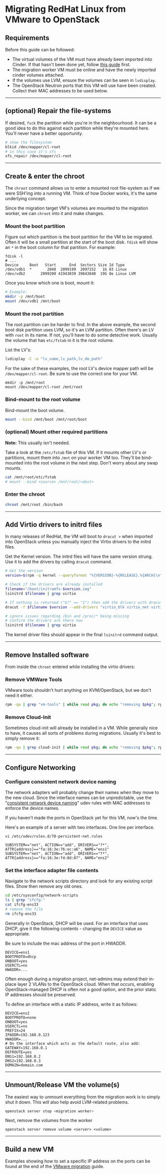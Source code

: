 # Migrating RedHat Linux from VMware to OpenStack


## Requirements

Before this guide can be followed:

 - The virtual volumes of the VM must have already been imported into Cinder.
   If that hasn't been done yet, follow [this guide](/vmware-migration.html) first.
 - The migration worker VM must be online and have the newly imported cinder volumes attached.
 - If the volumes use LVM, ensure the volumes can be seen in `lvdisplay`.
 - The OpenStack Neutron ports that this VM will use have been created.
   Collect their MAC addresses to be used below.


---


## (optional) Repair the file-systems

If desired, `fsck` the partition while you're in the neighbourhood. It can be a good idea to do
this against each partition while they're mounted here. You'll never have a better opportunity.

```bash
# show the filesystem
blkid /dev/mapper/cl-root
# in this case it's xfs
xfs_repair /dev/mapper/cl-root
```


---


## Create & enter the chroot

The `chroot` command allows us to enter a mounted root file-system as if we were SSH'ing into a
running VM. Think of how Docker works, it's the same underlying concept.

Since the migration target VM's volumes are mounted to the migration worker, we can `chroot` into
it and make changes.


### Mount the boot partition

Figure out which partition is the boot partition for the VM to be migrated. Often it will be a
small partition at the start of the boot disk. `fdisk` will show an `*` in the boot column for that
partition. For example:

```
fdisk -l
# ...
Device     Boot   Start      End  Sectors Size Id Type
/dev/vdb1  *       2048  2099199  2097152   1G 83 Linux
/dev/vdb2       2099200 41943039 39843840  19G 8e Linux LVM
```

Once you know which one is boot, mount it:

```bash
# Example:
mkdir -p /mnt/boot
mount /dev/vdb1 /mnt/boot
```


### Mount the root partition

The root partition can be harder to find. In the above example, the second boot disk partition uses
LVM, so it's an LVM partition. Often there's an LV with `root` in its name. If not, you'll have to
do some detective work. Usually the volume that has `etc/fstab` in it is the root volume.

List the LV's:

```bash
lvdisplay -C -o "lv_name,lv_path,lv_dm_path"
```

For the sake of these examples, the root LV's device mapper path will be `/dev/mapper/cl-root`. Be
sure to use the correct one for your VM.

```
mkdir -p /mnt/root
mount /dev/mapper/cl-root /mnt/root
```


### Bind-mount to the root volume

Bind-mount the boot volume.

```bash
mount --bind /mnt/boot /mnt/root/boot
```


### (optional) Mount other required partitions

**Note:** This usually isn't needed.


Take a look at the `/etc/fstab` file of this VM. If it mounts other LV's or partitions, mount them
into `/mnt` on your worker VM too. They'll be bind-mounted into the root volume in the next step.
Don't worry about any swap mounts.

```bash
cat /mnt/root/etc/fstab
# mount --bind <source> /mnt/root/<dest>
```


### Enter the chroot

```bash
chroot /mnt/root /bin/bash
```

---


## Add Virtio drivers to initrd files

In many releases of RedHat, the VM will boot to `dracut >` when imported into OpenStack unless you
manually inject the Virtio drivers to the initrd files.


Get the Kernel version. The initrd files will have the same version strung.
Use it to add the drivers by calling `dracut` command.

```bash
# Get the version
version=$(rpm -q kernel --queryformat "%{VERSION}-%{RELEASE}.%{ARCH}\n" | sort -V | head -n 1)

# Check if the drivers are already installed
filename="/boot/initramfs-$version.img"
lsinitrd $filename | grep virtio

# If nothing is returned ("$?" == "1") then add the drivers with dracut
dracut -f $filename $version --add-drivers "virtio_blk virtio_net virtio_scsi virtio_balloon"

# ignore issues regarding /bin and /proc/* being missing
# confirm the drivers are there now
lsinitrd $filename | grep virtio
```

The kernel driver files should appear in the final `lsinitrd` command output.


---


## Remove Installed software

From inside the `chroot` entered while installing the virtio drivers:


### Remove VMWare Tools

VMware tools shouldn't hurt anything on KVM/OpenStack, but we don't need it either.

```bash
rpm -qa | grep "vm-tools" | while read pkg; do echo "removing $pkg"; rpm -e $pkg; done
```


### Remove Cloud-Init

Sometimes cloud-init will already be installed in a VM. While generally nice to have, it causes all
sorts of problems during migrations. Usually it's best to simply remove it:

```bash
rpm -qa | grep cloud-init | while read pkg; do echo "removing $pkg"; rpm -e $pkg; done
```


---


## Configure Networking


### Configure consistent network device naming

The network adapters will probably change their names when they move to the new cloud.
Since the interface names can be unpredictable, use the
"[consistent network device naming](https://access.redhat.com/documentation/en-us/red_hat_enterprise_linux/7/html/networking_guide/ch-consistent_network_device_naming)"
udev rules with MAC addresses to enforce the device names.

If you haven't made the ports in OpenStack yet for this VM, now's the time.

Here's an example of a server with two interfaces. One line per interface.

`vi /etc/udev/rules.d/70-persistent-net.rules`

```text
SUBSYSTEM=="net", ACTION=="add", DRIVERS=="?*", ATTR{address}=="fa:16:3e:76:ec:a6", NAME="ens1"
SUBSYSTEM=="net", ACTION=="add", DRIVERS=="?*", ATTR{address}=="fa:16:3e:f4:8d:87", NAME="ens2"
```


### Set the interface adapter file contents

Navigate to the network scripts directory and look for any existing script files. Show then remove
any old ones.

```bash
cd /etc/sysconfig/network-scripts
ls | grep "ifcfg-"
cat ifcfg-ens33
# remove the file
rm ifcfg-ens33
```

Generally in OpenStack, DHCP will be used. For an interface that uses DHCP, give it the following
contents - changing the `DEVICE` value as appropriate.

Be sure to include the mac address of the port in HWADDR.

```text
DEVICE=ens1
BOOTPROTO=dhcp
ONBOOT=yes
USERCTL=no
HWADDR=...
```

Often enough during a migration project, net-admins may extend their in-place layer 2 VLANs to the
OpenStack cloud. When that occurs, enabling OpenStack-managed DHCP is often not a good option,
and the prior static IP addresses should be preserved.

To define an interface with a static IP address, write it as follows:

```text
DEVICE=ens2
BOOTPROTO=none
ONBOOT=yes
USERCTL=no
PREFIX=24
IPADDR=192.168.0.123
HWADDR=...
# On the interface which acts as the default route, also add:
GATEWAY=192.168.0.1
DEFROUTE=yes
DNS1=192.168.0.2
DNS2=192.168.0.3
DOMAIN=domain.com
```


---


## Unmount/Release VM the volume(s)

The easiest way to unmount everything from the migration work is to simply shut it down. This will
also help avoid LVM-related problems.

```bash
openstack server stop <migration worker>
```

Next, remove the volumes from the worker

```
openstack server remove volume <server> <volume>
```


---


## Build a new VM

Examples showing how to set a specific IP address on the ports can be found at the end of the
[VMware migration](/vmware-migration.html) guide.
